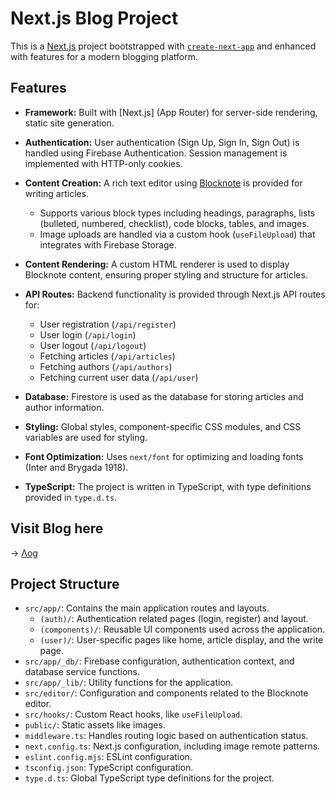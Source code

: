 # Next.js Blog Project

This is a [Next.js](https://nextjs.org/) project bootstrapped with [`create-next-app`](https://nextjs.org/docs/app/api-reference/cli/create-next-app) and enhanced with features for a modern blogging platform.

## Features

* **Framework:** Built with [Next.js] (App Router) for server-side rendering, static site generation.
* **Authentication:** User authentication (Sign Up, Sign In, Sign Out) is handled using Firebase Authentication. Session management is implemented with HTTP-only cookies.
* **Content Creation:** A rich text editor using [Blocknote](https://www.blocknotejs.org/) is provided for writing articles.
    * Supports various block types including headings, paragraphs, lists (bulleted, numbered, checklist), code blocks, tables, and images.
    * Image uploads are handled via a custom hook (`useFileUpload`) that integrates with Firebase Storage.
* **Content Rendering:** A custom HTML renderer is used to display Blocknote content, ensuring proper styling and structure for articles.
* **API Routes:** Backend functionality is provided through Next.js API routes for:
    * User registration (`/api/register`)
    * User login (`/api/login`)
    * User logout (`/api/logout`)
    * Fetching articles (`/api/articles`)
    * Fetching authors (`/api/authors`)
    * Fetching current user data (`/api/user`)
* **Database:** Firestore is used as the database for storing articles and author information.
* **Styling:** Global styles, component-specific CSS modules, and CSS variables are used for styling.
* **Font Optimization:** Uses `next/font` for optimizing and loading fonts (Inter and Brygada 1918).

* **TypeScript:** The project is written in TypeScript, with type definitions provided in `type.d.ts`.

## Visit Blog here
-> [Λog]([nextjs-blog-ten-liard-59.vercel.app])



## Project Structure

* `src/app/`: Contains the main application routes and layouts.
    * `(auth)/`: Authentication related pages (login, register) and layout.
    * `(components)/`: Reusable UI components used across the application.
    * `(user)/`: User-specific pages like home, article display, and the write page.
* `src/app/_db/`: Firebase configuration, authentication context, and database service functions.
* `src/app/_lib/`: Utility functions for the application.
* `src/editor/`: Configuration and components related to the Blocknote editor.
* `src/hooks/`: Custom React hooks, like `useFileUpload`.
* `public/`: Static assets like images.
* `middleware.ts`: Handles routing logic based on authentication status.
* `next.config.ts`: Next.js configuration, including image remote patterns.
* `eslint.config.mjs`: ESLint configuration.
* `tsconfig.json`: TypeScript configuration.
* `type.d.ts`: Global TypeScript type definitions for the project.
